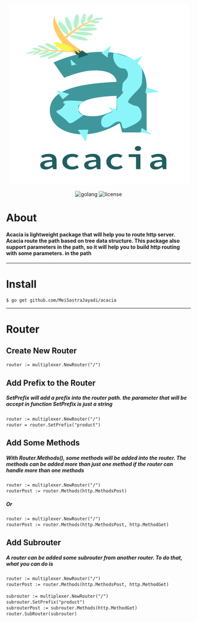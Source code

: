 <div align="center">

![alt text](https://github.com/MeiSastraJayadi/acacia/blob/master/acacia-wordmark.png "Acacia's Logo")

<div id="badges">
  <img src="https://img.shields.io/static/v1?logo=Go&label=Golang&message=Golang%20Package&color=blue" alt="golang"/>
  <img src="https://img.shields.io/github/license/MeiSastraJayadi/acacia" alt="license"/>
</div>

</div>

# About 

#### Acacia is lightweight package that will help you to route http server. Acacia route the path based on tree data structure. This package also support parameters in the path, so it will help you to build http routing with some parameters. in the path

--- 

# Install 

```console
$ go get github.com/MeiSastraJayadi/acacia

```

----

# Router
## Create New Router
```golang
router := multiplexer.NewRouter("/")
```
## Add Prefix to the Router
##### SetPrefix will add a prefix into the router path. the parameter that will be accept in function SetPrefix is just a string 
```golang
router := multiplexer.NewRouter("/")
router = router.SetPrefix("product")
```
## Add Some Methods 
##### With Router.Methods(), some methods will be added into the router. The methods can be added more than just one method if the router can handle more than one methods
```golang
router := multiplexer.NewRouter("/")
routerPost := router.Methods(http.MethodsPost)
```
##### Or
```golang
router := multiplexer.NewRouter("/")
routerPost := router.Methods(http.MethodsPost, http.MethodGet)
```
## Add Subrouter
##### A router can be added some subrouter from another router. To do that, what you can do is
```golang
router := multiplexer.NewRouter("/")
routerPost := router.Methods(http.MethodsPost, http.MethodGet)

subrouter := multiplexer.NewRouter("/") 
subrouter.SetPrefix("product")
subrouterPost := subrouter.Methods(http.MethodGet)
router.SubRouter(subrouter)
```


